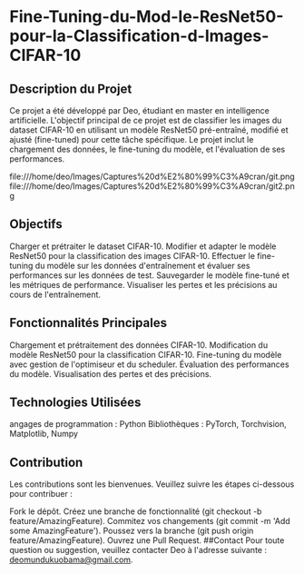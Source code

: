 # Fine-Tuning-du-Mod-le-ResNet50-pour-la-Classification-d-Images-CIFAR-10
## Description du Projet
Ce projet a été développé par Deo, étudiant en master en intelligence artificielle. L'objectif principal de ce projet est de classifier les images du dataset CIFAR-10 en utilisant un modèle ResNet50 pré-entraîné, modifié et ajusté (fine-tuned) pour cette tâche spécifique. Le projet inclut le chargement des données, le fine-tuning du modèle, et l'évaluation de ses performances.

file:///home/deo/Images/Captures%20d%E2%80%99%C3%A9cran/git.png
file:///home/deo/Images/Captures%20d%E2%80%99%C3%A9cran/git2.png



## Objectifs
Charger et prétraiter le dataset CIFAR-10.
Modifier et adapter le modèle ResNet50 pour la classification des images CIFAR-10.
Effectuer le fine-tuning du modèle sur les données d'entraînement et évaluer ses performances sur les données de test.
Sauvegarder le modèle fine-tuné et les métriques de performance.
Visualiser les pertes et les précisions au cours de l'entraînement.
## Fonctionnalités Principales
Chargement et prétraitement des données CIFAR-10.
Modification du modèle ResNet50 pour la classification CIFAR-10.
Fine-tuning du modèle avec gestion de l'optimiseur et du scheduler.
Évaluation des performances du modèle.
Visualisation des pertes et des précisions.
## Technologies Utilisées
angages de programmation : Python
Bibliothèques : PyTorch, Torchvision, Matplotlib, Numpy
## Contribution
Les contributions sont les bienvenues. Veuillez suivre les étapes ci-dessous pour contribuer :

Fork le dépôt.
Créez une branche de fonctionnalité (git checkout -b feature/AmazingFeature).
Commitez vos changements (git commit -m 'Add some AmazingFeature').
Poussez vers la branche (git push origin feature/AmazingFeature).
Ouvrez une Pull Request.
##Contact
Pour toute question ou suggestion, veuillez contacter Deo à l'adresse suivante : deomundukuobama@gmail.com.
